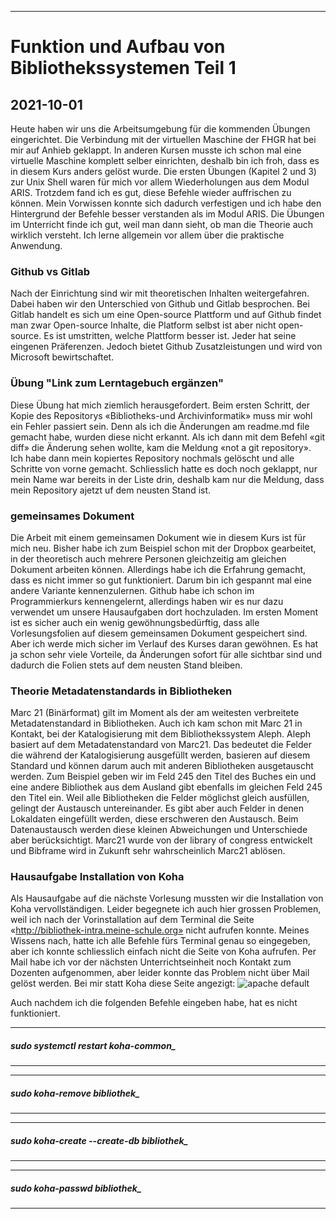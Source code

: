 
---
# Funktion und Aufbau von Bibliothekssystemen Teil 1
2021-10-01
---

Heute haben wir uns die Arbeitsumgebung für die kommenden Übungen eingerichtet. Die Verbindung mit der virtuellen Maschine der FHGR hat bei mir auf Anhieb geklappt. In anderen Kursen musste ich schon mal eine virtuelle Maschine komplett selber einrichten, deshalb bin ich froh, dass es in diesem Kurs anders gelöst wurde. 
Die ersten Übungen (Kapitel 2 und 3) zur Unix Shell waren für mich vor allem Wiederholungen aus dem Modul ARIS. Trotzdem fand ich es gut, diese Befehle wieder auffrischen zu können. Mein Vorwissen konnte sich dadurch verfestigen und ich habe den Hintergrund der Befehle besser verstanden als im Modul ARIS.
Die Übungen im Unterricht finde ich gut, weil man dann sieht, ob man die Theorie auch wirklich versteht. Ich lerne allgemein vor allem über die praktische Anwendung.

### Github vs Gitlab
Nach der Einrichtung sind wir mit theoretischen Inhalten weitergefahren. Dabei haben wir den Unterschied von Github und Gitlab besprochen. 
Bei Gitlab handelt es sich um eine Open-source Plattform und auf Github findet man zwar Open-source Inhalte, die Platform selbst ist aber nicht open-source. 
Es ist umstritten, welche Plattform besser ist. Jeder hat seine eingenen Präferenzen. Jedoch bietet Github Zusatzleistungen und wird von Microsoft bewirtschaftet.

### Übung "Link zum Lerntagebuch ergänzen"
Diese Übung hat mich ziemlich herausgefordert. Beim ersten Schritt, der Kopie des Repositorys «Bibliotheks-und Archivinformatik» muss mir wohl ein Fehler passiert sein.
Denn als ich die Änderungen am readme.md file gemacht habe, wurden diese nicht erkannt. Als ich dann mit dem Befehl «git diff» die Änderung sehen wollte, kam die Meldung «not a git repository». 
Ich habe dann mein kopiertes Repository nochmals gelöscht und alle Schritte von vorne gemacht. 
Schliesslich hatte es doch noch geklappt, nur mein Name war bereits in der Liste drin, deshalb kam nur die Meldung, dass mein Repository ajetzt uf dem neusten Stand
ist.

### gemeinsames Dokument
Die Arbeit mit einem gemeinsamen Dokument wie in diesem Kurs ist für mich neu. Bisher habe ich zum Beispiel schon mit der Dropbox gearbeitet, in der theoretisch auch mehrere Personen gleichzeitig am gleichen Dokument arbeiten können. 
Allerdings habe ich die Erfahrung gemacht, dass es nicht immer so gut funktioniert. 
Darum bin ich gespannt mal eine andere Variante kennenzulernen. Github habe ich schon im Programmierkurs kennengelernt, allerdings haben wir es nur dazu verwendet um unsere Hausaufgaben dort hochzuladen.
Im ersten Moment ist es sicher auch ein wenig gewöhnungsbedürftig, dass alle Vorlesungsfolien auf diesem gemeinsamen Dokument gespeichert sind. Aber ich werde mich sicher im Verlauf des Kurses daran gewöhnen. 
Es hat ja schon sehr viele Vorteile, da Änderungen sofort für alle sichtbar sind und dadurch die Folien stets auf dem neusten Stand bleiben.

### Theorie Metadatenstandards in Bibliotheken
Marc 21 (Binärformat) gilt im Moment als der am weitesten verbreitete Metadatenstandard in Bibliotheken. 
Auch ich kam schon mit Marc 21 in Kontakt, bei der Katalogisierung mit dem Bibliothekssystem Aleph. Aleph basiert auf dem Metadatenstandard von Marc21. 
Das bedeutet die Felder die während der Katalogisierung ausgefüllt werden, basieren auf diesem Standard und können darum auch mit anderen Bibliotheken ausgetauscht werden. 
Zum Beispiel geben wir im Feld 245 den Titel des Buches ein und eine andere Bibliothek aus dem Ausland gibt ebenfalls im gleichen Feld 245 den Titel ein. 
Weil alle Bibliotheken die Felder möglichst gleich ausfüllen, gelingt der Austausch untereinander. 
Es gibt aber auch Felder in denen Lokaldaten eingefüllt werden, diese erschweren den Austausch. 
Beim Datenaustausch werden diese kleinen Abweichungen und Unterschiede aber berücksichtigt. 
Marc21 wurde von der library of congress entwickelt und Bibframe wird in Zukunft sehr wahrscheinlich Marc21 ablösen. 

### Hausaufgabe Installation von Koha

Als Hausaufgabe auf die nächste Vorlesung mussten wir die Installation von Koha vervollständigen. Leider begegnete ich auch hier grossen Problemen, weil ich nach der Vorinstallation auf dem Terminal die Seite «http://bibliothek-intra.meine-schule.org» nicht aufrufen konnte. Meines Wissens nach, hatte ich alle Befehle fürs Terminal genau so eingegeben, aber ich konnte schliesslich einfach nicht die Seite von Koha aufrufen. Per Mail habe ich vor der nächsten Unterrichtseinheit noch Kontakt zum Dozenten aufgenommen, aber leider konnte das Problem nicht über Mail gelöst werden.
Bei mir statt Koha diese Seite angezigt: 
![apache default](/home/EDU03/lanzselina/Pictures/default.png)

Auch nachdem ich die folgenden Befehle eingeben habe, hat es nicht funktioniert.

---
##### sudo systemctl restart koha-common_ 
---
---
##### sudo koha-remove bibliothek_ 
---
---
##### sudo koha-create --create-db bibliothek_ 
---
---
##### sudo koha-passwd bibliothek_ 
---

